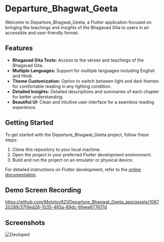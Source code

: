 # Departure_Bhagwat_Geeta

Welcome to Departure_Bhagwat_Geeta, a Flutter application focused on bringing the teachings and insights of the Bhagavad Gita to users in an accessible and user-friendly format.

## Features

- **Bhagavad Gita Texts:** Access to the verses and teachings of the Bhagavad Gita.
- **Multiple Languages:** Support for multiple languages including English and Hindi.
- **Theme Customization:** Option to switch between light and dark themes for comfortable reading in any lighting condition.
- **Detailed Insights:** Detailed descriptions and summaries of each chapter for better understanding.
- **Beautiful UI:** Clean and intuitive user interface for a seamless reading experience.

## Getting Started

To get started with the Departure_Bhagwat_Geeta project, follow these steps:

1. Clone this repository to your local machine.
2. Open the project in your preferred Flutter development environment.
3. Build and run the project on an emulator or physical device.

For detailed instructions on Flutter development, refer to the [online documentation](https://docs.flutter.dev/).

## Demo Screen Recording

https://github.com/Molotov921/Departure_Bhagwat_Geeta_app/assets/106720289/37f9ed26-1035-465a-89dc-6feee677617d

## Screenshots
![Devloped](https://github.com/user-attachments/assets/829165db-2da4-435c-8dca-26a9c883c967)

